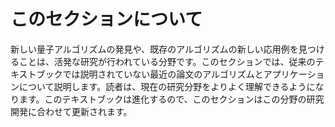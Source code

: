 # このセクションについて

新しい量子アルゴリズムの発見や、既存のアルゴリズムの新しい応用例を見つけることは、活発な研究が行われている分野です。このセクションでは、従来のテキストブックでは説明されていない最近の論文のアルゴリズムとアプリケーションについて説明します。読者は、現在の研究分野をよりよく理解できるようになります。このテキストブックは進化するので、このセクションはこの分野の研究開発に合わせて更新されます。
